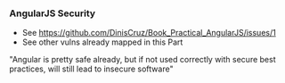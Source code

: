 ### AngularJS Security 

- See https://github.com/DinisCruz/Book_Practical_AngularJS/issues/1
- See other vulns already mapped in this Part


"Angular is pretty safe already, but if not used correctly with secure  best practices, will still lead to insecure software" 
[^angular-quote]: Katy Anton, on email
